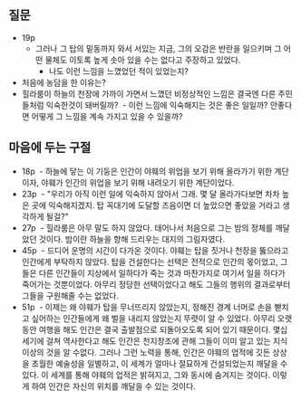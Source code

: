 ## 질문
- 19p
  - 그러나 그 탑의 밑동까지 와서 서있는 지금, 그의 오감은 반란을 일으키며 그 어떤 물체도 이토록 높게 솟아 있을 수는 없다고 주장하고 있었다.
    - 나도 이런 느낌을 느꼈었던 적이 있었는지?
- 처음에 농담을 한 이유는?
- 힐라룸이 하늘의 천장에 가까이 가면서 느꼈던 비정상적인 느낌은 결국엔 다른 주민들처럼 익숙한것이 돼버릴까?
  - 이런 느낌에 익숙해지는 것은 좋은 일일까? 안좋다면 어떻게 그 느낌을 계속 가지고 있을 수 있을까?
## 마음에 두는 구절
- 18p
  - 하늘에 닿는 이 기둥은 인간이 야훼의 위업을 보기 위해 올라가기 위한 계단이자, 야훼가 인간의 위업을 보기 위해 내려오기 위한 계단이었다.
- 23p
  - "우리가 아직 이런 일에 익숙하지 않아서 그래. 몇 달 올라가다보면 차차 높은 곳에 익숙해지겠지. 탑 꼭대기에 도달할 즈음이면 더 높았으면 좋았을 거라고 생각하게 될걸?"
- 27p
  - 힐라룸은 아무 말도 하지 않았다. 태어나서 처음으로 그는 밤의 정체를 깨달았던 것이다. 밤이란 하늘을 향해 드리우는 대지의 그림자였다.
- 45p
  - 드디어 운명의 시간이 다가온 것이다. 야훼는 탑을 짓거나 천장을 뚫으라고 인간에게 부탁하지 않았다. 탑을 건설한다는 선택은 전적으로 인간의 몫이었고, 그들은 다른 인간들이 지상에서 일하다가 죽는 것과 마찬가지로 여기서 일을 하다가 죽어가는 것뿐이었다. 아무리 정당한 선택이었다고 해도 그들의 행위의 결과로부터 그들을 구원해줄 수는 없었다. 
- 51p
  - 이제는 왜 야훼가 탑을 무너뜨리지 않았는지, 정해진 경계 너머로 손을 뻗치고 싶어하는 인간들에게 왜 벌을 내리지 않았는지 뚜렷이 알 수 있었다. 아무리 오랫동안 여행을 해도 인간은 결국 출발점으로 되돌아오도록 되어 있기 때문이다. 몇십 세기에 걸쳐 역사한다고 해도 인간은 천지창조에 관해 그들이 이미 알고 있는 지식 이상의 것을 알 수없다. 그러나 그런 노력을 통해, 인간은 야훼의 업적에 깃든 상상을 초월한 예술성을 일별하고, 이 세계가 얼마나 절묘하게 건설되었는지 깨달을 수 있다. 이 세계를 통해 야훼의 업적은 밝혀지고, 그와 동시에 숨겨지는 것이다. 이렇게 하여 인간은 자신의 위치를 깨달을 수 있는 것이다.
